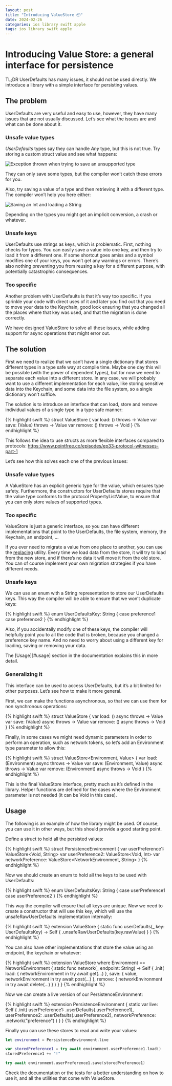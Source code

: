 ```yaml
---
layout: post
title: "Introducing ValueStore 📦"
date: 2024-02-26
categories: ios library swift apple
tags: ios library swift apple
---
```


# Introducing Value Store: a general interface for persistence

TL;DR UserDefaults has many issues, it should not be used directly. We introduce a library with a simple interface for persisting values.

## The problem

UserDefaults are very useful and easy to use, however, they have many issues that are not usually discussed. Let’s see what the issues are and what can be done about it.

### Unsafe value types

*UserDefaults* types say they can handle *Any* type, but this is not true. Try storing a custom struct value and see what happens:

![Exception thrown when trying to save an unsupported type](/assets/images/exception.jpg)

They can only save some types, but the compiler won’t catch these errors for you.

Also, try saving a value of a type and then retrieving it with a different type. The compiler won’t help you here either:

![Saving an Int and loading a String](/assets/images/types.jpg)

Depending on the types you might get an implicit conversion, a crash or whatever.

### Unsafe keys

UserDefaults use strings as keys, which is problematic. First, nothing checks for typos. You can easily save a value into one key, and then try to load it from a different one. If some shortcut goes amiss and a symbol modifies one of your keys, you won’t get any warnings or errors. There’s also nothing preventing you from reusing a key for a different purpose, with potentially catastrophic consequences.

### Too specific

Another problem with UserDefaults is that it’s way too specific. If you sprinkle your code with direct uses of it and later you find out that you need to move your data to the Keychain, good look ensuring that you changed all the places where that key was used, and that the migration is done correctly.

We have designed ValueStore to solve all these issues, while adding support for async operations that might error out.

## The solution

First we need to realize that we can’t have a single dictionary that stores different types in a type safe way at compile time. Maybe one day this will be possible (with the power of dependent types), but for now we need to separate each value into a different store. In any case, we will probably want to use a different implementation for each value, like storing sensitive data into the Keychain, and some data into the file system, so a single dictionary won’t suffice.

The solution is to introduce an interface that can load, store and remove individual values of a single type in a type safe manner:

{% highlight swift %}
struct ValueStore<Value> {
	var load: () throws -> Value
	var save: (Value) throws -> Value
	var remove: () throws -> Void
}
{% endhighlight %}

This follows the idea to use structs as more flexible interfaces compared to protocols: https://www.pointfree.co/episodes/ep33-protocol-witnesses-part-1 


Let’s see how this solves each one of the previous issues:

### Unsafe value types

A ValueStore has an explicit generic type for the value, which ensures type safety. Furthermore, the constructors for UserDefaults stores require that the value type conforms to the protocol PropertyListValue, to ensure that you can only store values of supported types.

### Too specific

ValueStore is just a generic interface, so you can have different implementations that point to the UserDefaults, the file system, memory, the Keychain, an endpoint, …



If you ever need to migrate a value from one place to another, you can use the [replacing][Utilities] utility. Every time we load data from the store, it will try to load from the new store, and if there’s no data it will move it from the old store. You can of course implement your own migration strategies if you have different needs.

### Unsafe keys

We can use an enum with a String representation to store our UserDefaults keys. This way the compiler will be able to ensure that we won’t duplicate keys:

{% highlight swift %}
enum UserDefaultsKey: String {
	case preference1
	case preference2
}
{% endhighlight %}

Also, if you accidentally modify one of these keys, the compiler will helpfully point you to all the code that is broken, because you changed a preference key name. And no need to worry about using a different key for loading, saving or removing your data.

The [Usage][#usage] section in the documentation explains this in more detail.

### Generalizing it

This interface can be used to access UserDefaults, but it’s a bit limited for other purposes. Let’s see how to make it more general.

First, we can make the functions asynchronous, so that we can use them for non synchronous operations:

{% highlight swift %}
struct ValueStore<Value> {
	var load: () async throws -> Value
	var save: (Value) async throws -> Value
	var remove: () async throws -> Void
}
{% endhighlight %}

Finally, in some cases we might need dynamic parameters in order to perform an operation, such as network tokens, so let’s add an Environment type parameter to allow this:

{% highlight swift %}
struct ValueStore<Environment, Value> {
	var load: (Environment) async throws -> Value
	var save: (Environment, Value) async throws -> Value
	var remove: (Environment) async throws -> Void
}
{% endhighlight %}

This is the final ValueStore interface, pretty much as it’s defined in the library. Helper functions are defined for the cases where the Environment parameter is not needed (it can be Void in this case).

## Usage

The following is an example of how the library might be used. Of course, you can use it in other ways, but this should provide a good starting point.

Define a struct to hold all the persisted values:

{% highlight swift %}
struct PersistenceEnvironment {
	var userPreference1: ValueStore<Void, String>
	var userPreference2: ValueStore<Void, Int>
	var networkPreference: ValueStore<NetworkEnvironment, String>
}
{% endhighlight %}

Now we should create an enum to hold all the keys to be used with UserDefaults:

{% highlight swift %}
enum UserDefaultsKey: String {
	case userPreference1
	case userPreference2
}
{% endhighlight %}

This way the compiler will ensure that all keys are unique. Now we need to create a constructor that will use this key, which will use the unsafeRawUserDefaults implementation internally:

{% highlight swift %}
extension ValueStore {
	static func userDefaults(_ key: UserDefaultsKey) -> Self {
		.unsafeRawUserDefaults(key.rawValue)
	}
}
{% endhighlight %}

You can also have other implementations that store the value using an endpoint, the keychain or whatever:

{% highlight swift %}
extension ValueStore where Environment == NetworkEnvironment {
	static func network(_ endpoint: String) -> Self {
		.init(
			load: { networkEnvironment in
				try await get(...)
			},
			save: { value, networkEnvironment in
				try await post(...)
			},
			remove: { networkEnvironment in
				try await delete(...)
			}
		)
	}
}
{% endhighlight %}

Now we can create a live version of our PersistenceEnvironment:

{% highlight swift %}
extension PersistenceEnvironment {
	static var live: Self {
		.init(
			userPreference1: .userDefaults(.userPreference1),
			userPreference2: .userDefaults(.userPreference2),
			networkPreference: .network("preference")
		)
	}
}
{% endhighlight %}

Finally you can use these stores to read and write your values:

```swift
let environment = PersistenceEnvironment.live

var storedPreference1 = try await environment.userPreference1.load()
storedPreference1 += "!"

try await environment.userPreference1.save(storedPreference1)
```

Check the documentation or the tests for a better understanding on how to use it, and all the utilities that come with ValueStore.

[UserDefaults]: https://github.com/tyrissoftware/swift-valuestore/blob/master/Documentation/UserDefaults.md#userdefaults
[Utilities]: https://github.com/tyrissoftware/swift-valuestore/blob/master/Documentation/Utilities.md
